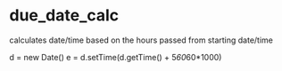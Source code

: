 # due_date_calc
calculates date/time based on the hours passed from starting date/time


d = new Date()
e = d.setTime(d.getTime() + 5*60*60*1000)